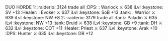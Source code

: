 DUO HORDE 
1: :raiderio: 3124  trade all
:DPS: : Warlock ⚔️ 638 iLvl :keystone: SV +13
:Healer: : Evoker  ⚔️ 637 iLvl :keystone: SoB +13
:tank: : Warrior ⚔️ 639 iLvl :keystone: NW +8
2: :raiderio: 3179  trade all
:tank:  Paladin ⚔️ 635 iLvl :keystone: NW +13
:tank: Druid ⚔️ 638 iLvl :keystone: GB +9
:tank: DH ⚔️ 632 iLvl :keystone: COT +11
:Healer: Priest  ⚔️ 637 iLvl :keystone: Arak +10
:DPS: Hunter ⚔️ 635 iLvl :keystone: DB +12